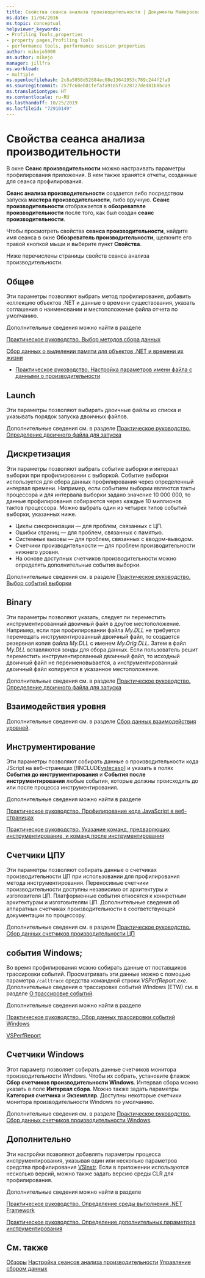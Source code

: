 ```yaml
---
title: Свойства сеанса анализа производительности | Документы Майкрософт
ms.date: 11/04/2016
ms.topic: conceptual
helpviewer_keywords:
- Profiling Tools,properties
- property pages,Profiling Tools
- performance tools, performance session properties
author: mikejo5000
ms.author: mikejo
manager: jillfra
ms.workload:
- multiple
ms.openlocfilehash: 2c8a5058d52684ec08e13641953c789c244f2fa9
ms.sourcegitcommit: 257fc60eb01fefafa9185fca28727ded81b8bca9
ms.translationtype: HT
ms.contentlocale: ru-RU
ms.lasthandoff: 10/25/2019
ms.locfileid: "72910149"
---
```

# <a name="performance-session-properties"></a>Свойства сеанса анализа производительности

В окне **Сеанс производительности** можно настраивать параметры профилирования приложения. В нем также хранятся отчеты, созданные для сеанса профилирования.

**Сеанс анализа производительности** создается либо посредством запуска **мастера производительности**, либо вручную. **Сеанс производительности** отображается в **обозревателе производительности** после того, как был создан **сеанс производительности**.

Чтобы просмотреть свойства **сеанса производительности**, найдите имя сеанса в окне **Обозреватель производительности**, щелкните его правой кнопкой мыши и выберите пункт **Свойства**.

Ниже перечислены страницы свойств сеанса анализа производительности.

## <a name="general"></a>Общее

Эти параметры позволяют выбрать метод профилирования, добавить коллекцию объектов .NET и данные о времени существования, указать соглашения о наименовании и местоположение файла отчета по умолчанию.

Дополнительные сведения можно найти в разделе

[Практическое руководство. Выбор методов сбора данных](../profiling/how-to-choose-collection-methods.md)

[Сбор данных о выделении памяти для объектов .NET и времени их жизни](../profiling/collecting-dotnet-memory-allocation-and-lifetime-data.md)

- [Практическое руководство. Настройка параметров имени файла с данными о производительности](../profiling/how-to-set-performance-data-file-name-options.md)

## <a name="launch"></a>Launch

Эти параметры позволяют выбирать двоичные файлы из списка и указывать порядок запуска двоичных файлов.

Дополнительные сведения см. в разделе [Практическое руководство. Определение двоичного файла для запуска](../profiling/how-to-specify-the-binary-to-start.md)

## <a name="sampling"></a>Дискретизация

Эти параметры позволяют выбрать событие выборки и интервал выборки при профилировании с выборкой. Событие выборки используется для сбора данных профилирования через определенный интервал времени. Например, если событием выборки являются такты процессора и для интервала выборки задано значение 10 000 000, то данные профилирования собираются через каждые 10 миллионов тактов процессора. Можно выбрать один из четырех типов событий выборки, указанных ниже.

- Циклы синхронизации — для проблем, связанных с ЦП.
- Ошибки страниц — для проблем, связанных с памятью.
- Системные вызовы — для проблем, связанных с вводом-выводом.
- Счетчики производительности — для проблем производительности нижнего уровня.
- На основе доступных счетчиков производительности можно определять дополнительные события выборки.

Дополнительные сведения см. в разделе [Практическое руководство. Выбор событий выборки](../profiling/how-to-choose-sampling-events.md)

## <a name="binary"></a>Binary
Эти параметры позволяют указать, следует ли переместить инструментированный двоичный файл в другое местоположение. Например, если при профилировании файла *My.DLL* не требуется перемещать инструментированный двоичный файл, то создается резервная копия файла *My.DLL* с именем *My.Orig.DLL*. Затем в файл *My.DLL* вставляются зонды для сбора данных. Если пользователь решит переместить инструментированный двоичный файл, то исходный двоичный файл не переименовывается, а инструментированный двоичный файл копируется в указанное местоположение.

Дополнительные сведения см. в разделе [Практическое руководство. Определение двоичного файла для запуска](../profiling/how-to-specify-the-binary-to-start.md)

## <a name="tier-interactions"></a>Взаимодействия уровня

Дополнительные сведения см. в разделе [Сбор данных взаимодействия уровней](../profiling/collecting-tier-interaction-data.md).

## <a name="instrumentation"></a>Инструментирование

Эти параметры позволяют собирать данные о производительности кода JScript на веб-страницах [!INCLUDE[vstecasp](../code-quality/includes/vstecasp_md.md)] и указать в полях **События до инструментирования** и **События после инструментирования** любые события, которые должны происходить до или после процесса инструментирования.

Дополнительные сведения можно найти в разделе

[Практическое руководство. Профилирование кода JavaScript в веб-страницах](../profiling/how-to-profile-javascript-code-in-web-pages.md)

[Практическое руководство. Указание команд, предваряющих инструментирование, и команд после инструментирования](../profiling/how-to-specify-pre-and-post-instrument-commands.md)

## <a name="cpu-counters"></a>Счетчики ЦПУ

Эти параметры позволяют собирать данные о счетчиках производительности ЦП при использовании для профилирования метода инструментирования. Переносимые счетчики производительности доступны независимо от архитектуры и изготовителя ЦП. Платформенные события относятся к конкретным архитектурам и изготовителям ЦП. Дополнительные сведения об аппаратных счетчиках производительности в соответствующей документации по процессору.

Дополнительные сведения см. в разделе [Практическое руководство. Сбор данных счетчиков производительности ЦП](../profiling/how-to-collect-cpu-counter-data.md)

## <a name="windows-events"></a>события Windows;

Во время профилирования можно собирать данные от поставщиков трассировки событий. Просматривать эти данные можно с помощью параметра `/calltrace` средства командной строки *VSPerfReport.exe*. Дополнительные сведения о трассировке событий Windows (ETW) см. в разделе [О трассировке событий](/windows/win32/etw/about-event-tracing).

Дополнительные сведения можно найти в разделе

[Практическое руководство. Сбор данных трассировки событий Windows](../profiling/how-to-collect-event-tracing-for-windows-etw-data.md)

[VSPerfReport](../profiling/vsperfreport.md)

## <a name="windows-counters"></a>Счетчики Windows

Этот параметр позволяет собирать данные счетчиков монитора производительности Windows. Чтобы их собрать, установите флажок **Сбор счетчиков производительности Windows**. Интервал сбора можно указать в поле **Интервал сбора**. Можно также задать параметры **Категория счетчика** и **Экземпляр**. Доступны некоторые счетчики монитора производительности Windows по умолчанию.

 Дополнительные сведения см. в разделе [Практическое руководство. Сбор данных счетчиков производительности Windows](../profiling/how-to-collect-windows-counter-data.md).

## <a name="advanced"></a>Дополнительно

Эти настройки позволяют добавлять параметры процесса инструментирования, указывая один или несколько параметров средства профилирования [VSInstr](../profiling/vsinstr.md). Если в приложении используются несколько версий, можно также задать версию среды CLR для профилирования.

Дополнительные сведения можно найти в разделе

[Практическое руководство. Определение среды выполнения .NET Framework](../profiling/how-to-specify-the-dotnet-framework-runtime.md)

[Практическое руководство. Определение дополнительных параметров инструментирования](../profiling/how-to-specify-additional-instrumentation-options.md)

## <a name="see-also"></a>См. также

[Обзоры](../profiling/overviews-performance-tools.md)
[Настройка сеансов анализа производительности](../profiling/configuring-performance-sessions.md)
[Управление сбором данных](../profiling/controlling-data-collection.md)